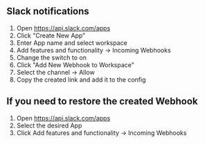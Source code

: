 ## Slack notifications
1. Open https://api.slack.com/apps
2. Click "Create New App"
3. Enter App name and select workspace
4. Add features and functionality -> Incoming Webhooks
5. Change the switch to on
6. Click "Add New Webhook to Workspace"
7. Select the channel -> Allow
8. Copy the created link and add it to the config

## If you need to restore the created Webhook
1. Open https://api.slack.com/apps
2. Select the desired App
3. Click Add features and functionality -> Incoming Webhooks